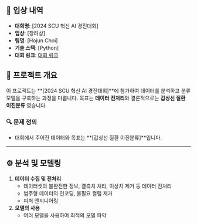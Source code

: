 ## 🏅 입상 내역  
- **대회명**: [2024 SCU 혁신 AI 경진대회]
- **입상**: [장려상]
- **팀명**: [Hojun Choi]
- **기술 스택**: [Python]
- **대회 링크**: [대회 링크](https://www.kaggle.com/competitions/scu-ai-competition-202401)

## 📜 프로젝트 개요  
이 프로젝트는 **[2024 SCU 혁신 AI 경진대회]**에 참가하여 데이터를 분석하고 분류 모델을 구축하는 과정을 다룹니다. 목표는 **데이터 전처리**와 결론적으로는 **갑상선 질환 이진분류** 였습니다.

### 🔍 문제 정의
- 대회에서 주어진 데이터와 목표는 **[갑상선 질환 이진분류]**입니다. 

---

## ⚙️ 분석 및 모델링
1. **데이터 수집 및 전처리**  
   - 데이터셋의 불완전한 정보, 결측치 처리, 이상치 제거 등 데이터 전처리
   - 범주형 데이터의 인코딩, 불필요 컬럼 제거 
   - 피쳐 엔지니어링
2. **모델의 사용**
   - 여러 모델을 사용하여 최적의 모델 파악
  
   

